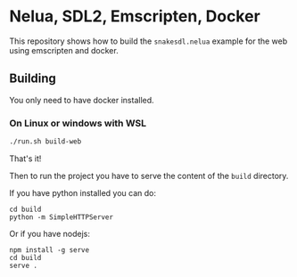 # Nelua, SDL2, Emscripten, Docker

This repository shows how to build the `snakesdl.nelua` example for the web using emscripten and 
docker.

## Building

You only need to have docker installed.

### On Linux or windows with WSL

```bash
./run.sh build-web
```

That's it!

Then to run the project you have to serve the content of the `build` directory.

If you have python installed you can do:

```
cd build
python -m SimpleHTTPServer
```

Or if you have nodejs:
```
npm install -g serve
cd build
serve .
```
